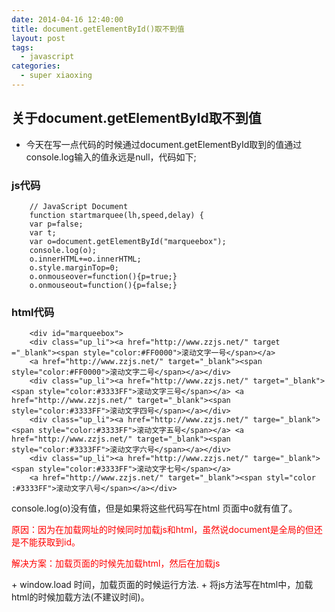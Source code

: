 ```yaml
---
date: 2014-04-16 12:40:00
title: document.getElementById()取不到值
layout: post
tags:
  - javascript
categories:
  - super xiaoxing
---
```


## 关于document.getElementById取不到值
+ 今天在写一点代码的时候通过document.getElementById取到的值通过console.log输入的值永远是null，代码如下;
### js代码

        // JavaScript Document
        function startmarquee(lh,speed,delay) {
        var p=false;
        var t;
        var o=document.getElementById("marqueebox"); 
        console.log(o);
        o.innerHTML+=o.innerHTML;
        o.style.marginTop=0;
        o.onmouseover=function(){p=true;}
        o.onmouseout=function(){p=false;}
### html代码

        <div id="marqueebox">
        <div class="up_li"><a href="http://www.zzjs.net/" target                 ="_blank"><span style="color:#FF0000">滚动文字一号</span></a>  
        <a href="http://www.zzjs.net/" target="_blank"><span style="color:#FF0000">滚动文字二号</span></a></div>
        <div class="up_li"><a href="http://www.zzjs.net/" target="_blank"><span style="color:#3333FF">滚动文字三号</span></a> <a href="http://www.zzjs.net/" target="_blank"><span style="color:#3333FF">滚动文字四号</span></a></div>
        <div class="up_li"><a href="http://www.zzjs.net/" targe="_blank"><span style="color:#3333FF">滚动文字五号</span></a> <a href="http://www.zzjs.net/" target="_blank"><span style="color:#3333FF">滚动文字六号</span></a></div>
        <div class="up_li"><a href="http://www.zzjs.net/" targe="_blank"><span style="color:#3333FF">滚动文字七号</span></a>
        <a href="http://www.zzjs.net/" target="_blank"><span styl="color      :#3333FF">滚动文字八号</span></a></div>
        
<p>console.log(o)没有值，但是如果将这些代码写在html 页面中o就有值了。</p>
<p style="color:red">原因：因为在加载网址的时候同时加载js和html，虽然说document是全局的但还是不能获取到id。</p>
<p style="color:red">解决方案：加载页面的时候先加载html，然后在加载js</p>
+ window.load 时间，加载页面的时候运行方法.
+ 将js方法写在html中，加载html的时候加载方法(不建议时间)。
